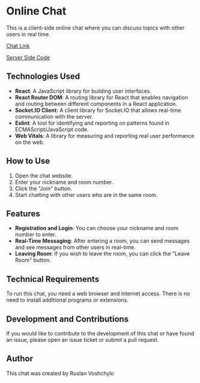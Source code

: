 # Online Chat
This is a client-side online chat where you can discuss topics with other users in real time.

[Chat Link](https://main--prismatic-florentine-6fca97.netlify.app/)

[Server Side Code](https://github.com/rvoshchylo/online-chat-server)

## Technologies Used

- **React**: A JavaScript library for building user interfaces.
- **React Router DOM**: A routing library for React that enables navigation and routing between different components in a React application.
- **Socket.IO Client**: A client library for Socket.IO that allows real-time communication with the server.
- **Eslint**: A tool for identifying and reporting on patterns found in ECMAScript/JavaScript code.
- **Web Vitals**: A library for measuring and reporting real user performance on the web.


## How to Use

1. Open the chat website.
2. Enter your nickname and room number.
3. Click the "Join" button.
4. Start chatting with other users who are in the same room.

## Features

- **Registration and Login**: You can choose your nickname and room number to enter.
- **Real-Time Messaging**: After entering a room, you can send messages and see messages from other users in real-time.
- **Leaving Room**: If you wish to leave the room, you can click the "Leave Room" button.

## Technical Requirements

To run this chat, you need a web browser and internet access. There is no need to install additional programs or extensions.

## Development and Contributions

If you would like to contribute to the development of this chat or have found an issue, please open an issue ticket or submit a pull request.

## Author

This chat was created by Ruslan Voshchylo
